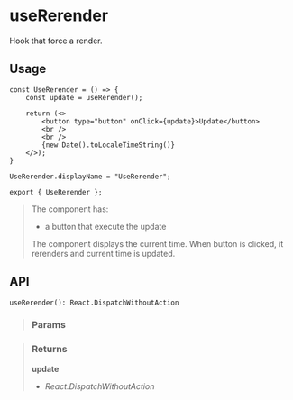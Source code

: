 # useRerender
Hook that force a render.

## Usage

```tsx
const UseRerender = () => {
	const update = useRerender();

	return (<>
		<button type="button" onClick={update}>Update</button>
		<br />
		<br />
		{new Date().toLocaleTimeString()}
	</>);
}

UseRerender.displayName = "UseRerender";

export { UseRerender };
```

> The component has:
> - a button that execute the update
> 
> The component displays the current time. When button is clicked, it rerenders and current time is updated.


## API

```tsx
useRerender(): React.DispatchWithoutAction
```

> ### Params
>
>
>

> ### Returns
>
> __update__
> - _React.DispatchWithoutAction_  
>